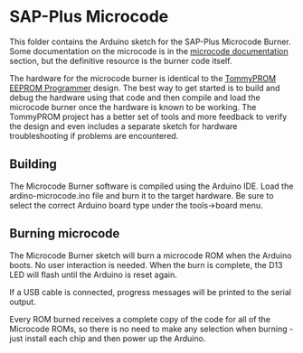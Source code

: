 # SAP-Plus Microcode

This folder contains the Arduino sketch for the SAP-Plus Microcode Burner.  Some
documentation on the microcode is in the
[microcode documentation](https://tomnisbet.github.io/sap-plus/docs/microcode/) section,
but the definitive resource is the burner code itself.

The hardware for the microcode burner is identical to the
[TommyPROM EEPROM Programmer](https://github.com/TomNisbet/TommyPROM) design.  The best
way to get started is to build and debug the hardware using that code and then compile
and load the microcode burner once the hardware is known to be working.  The TommyPROM
project has a better set of tools and more feedback to verify the design and even
includes a separate sketch for hardware troubleshooting if problems are encountered.

## Building

The Microcode Burner software is compiled using the Arduino IDE.  Load the
ardino-microcode.ino file and burn it to the target hardware.  Be sure to select the
correct Arduino board type under the tools->board menu.

## Burning microcode

The Microcode Burner sketch will burn a microcode ROM when the Arduino boots.  No user
interaction is needed.  When the burn is complete, the D13 LED will flash until the
Arduino is reset again.

If a USB cable is connected, progress messages will be printed to the serial output.

Every ROM burned receives a complete copy of the code for all of the Microcode ROMs, so
there is no need to make any selection when burning - just install each chip and then
power up the Arduino.
